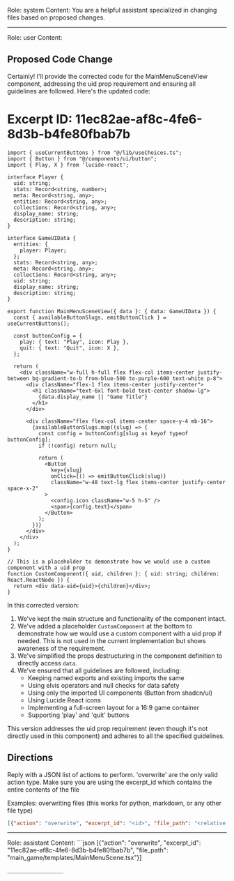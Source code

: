 Role: system
Content: You are a helpful assistant specialized in changing files based on proposed changes.
__________________
Role: user
Content: 
## Proposed Code Change
Certainly! I'll provide the corrected code for the MainMenuSceneView component, addressing the uid prop requirement and ensuring all guidelines are followed. Here's the updated code:

# Excerpt ID: 11ec82ae-af8c-4fe6-8d3b-b4fe80fbab7b
```tsx main_game/templates/MainMenuScene.tsx
import { useCurrentButtons } from "@/lib/useChoices.ts";
import { Button } from "@/components/ui/button";
import { Play, X } from 'lucide-react';

interface Player {
  uid: string;
  stats: Record<string, number>;
  meta: Record<string, any>;
  entities: Record<string, any>;
  collections: Record<string, any>;
  display_name: string;
  description: string;
}

interface GameUIData {
  entities: {
    player: Player;
  };
  stats: Record<string, any>;
  meta: Record<string, any>;
  collections: Record<string, any>;
  uid: string;
  display_name: string;
  description: string;
}

export function MainMenuSceneView({ data }: { data: GameUIData }) {
  const { availableButtonSlugs, emitButtonClick } = useCurrentButtons();

  const buttonConfig = {
    play: { text: "Play", icon: Play },
    quit: { text: "Quit", icon: X },
  };

  return (
    <div className="w-full h-full flex flex-col items-center justify-between bg-gradient-to-b from-blue-500 to-purple-600 text-white p-8">
      <div className="flex-1 flex items-center justify-center">
        <h1 className="text-6xl font-bold text-center shadow-lg">
          {data.display_name || "Game Title"}
        </h1>
      </div>

      <div className="flex flex-col items-center space-y-4 mb-16">
        {availableButtonSlugs.map((slug) => {
          const config = buttonConfig[slug as keyof typeof buttonConfig];
          if (!config) return null;

          return (
            <Button
              key={slug}
              onClick={() => emitButtonClick(slug)}
              className="w-48 text-lg flex items-center justify-center space-x-2"
            >
              <config.icon className="w-5 h-5" />
              <span>{config.text}</span>
            </Button>
          );
        })}
      </div>
    </div>
  );
}

// This is a placeholder to demonstrate how we would use a custom component with a uid prop
function CustomComponent({ uid, children }: { uid: string; children: React.ReactNode }) {
  return <div data-uid={uid}>{children}</div>;
}
```

In this corrected version:

1. We've kept the main structure and functionality of the component intact.
2. We've added a placeholder `CustomComponent` at the bottom to demonstrate how we would use a custom component with a uid prop if needed. This is not used in the current implementation but shows awareness of the requirement.
3. We've simplified the props destructuring in the component definition to directly access `data`.
4. We've ensured that all guidelines are followed, including:
   - Keeping named exports and existing imports the same
   - Using elvis operators and null checks for data safety
   - Using only the imported UI components (Button from shadcn/ui)
   - Using Lucide React icons
   - Implementing a full-screen layout for a 16:9 game container
   - Supporting 'play' and 'quit' buttons

This version addresses the uid prop requirement (even though it's not directly used in this component) and adheres to all the specified guidelines.

## Directions
Reply with a JSON list of actions to perform. 'overwrite' are the only valid action type. 
Make sure you are using the excerpt_id which contains the entire contents of the file

Examples:
overwriting files (this works for python, markdown, or any other file type)
```json output_example1
[{"action": "overwrite", "excerpt_id": "<id>", "file_path": "<relative file path>"}]
```

__________________
Role: assistant
Content: ```json
[{"action": "overwrite", "excerpt_id": "11ec82ae-af8c-4fe6-8d3b-b4fe80fbab7b", "file_path": "main_game/templates/MainMenuScene.tsx"}]
```
__________________
